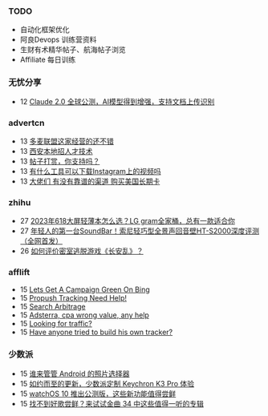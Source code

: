 ### TODO
-  自动化框架优化
-  阿良Devops 训练营资料
-  生财有术精华帖子、航海帖子浏览
-  Affiliate 每日训练

### 无忧分享
<!-- ruyo:START -->
-  12 [Claude 2.0 全球公测，AI模型得到增强，支持文档上传识别](https://51.ruyo.net/18428.html)<!-- ruyo:END -->

### advertcn
<!-- advertcn:START -->
-  13 [多麦联盟这家经营的还不错](https://www.advertcn.com/forum.php?mod=viewthread&tid=111194)
-  13 [西安本地招人才技术](https://www.advertcn.com/forum.php?mod=viewthread&tid=111193)
-  13 [帖子打赏，你支持吗？](https://www.advertcn.com/forum.php?mod=viewthread&tid=111191)
-  13 [有什么工具可以下载Instagram上的视频吗](https://www.advertcn.com/forum.php?mod=viewthread&tid=111190)
-  13 [大佬们 有没有靠谱的渠道 购买美国长期卡](https://www.advertcn.com/forum.php?mod=viewthread&tid=111187)<!-- advertcn:END -->

### zhihu
<!-- zhihu:START -->
-  27 [2023年618大屏轻薄本怎么选？LG gram全家桶，总有一款适合你](http://zhuanlan.zhihu.com/p/632641888?utm_campaign=rss&utm_medium=rss&utm_source=rss&utm_content=title)
-  27 [年轻人的第一台SoundBar！索尼轻巧型全景声回音壁HT-S2000深度评测（全网首发）](http://zhuanlan.zhihu.com/p/630990296?utm_campaign=rss&utm_medium=rss&utm_source=rss&utm_content=title)
-  26 [如何评价密室逃脱游戏《长安乱》？](http://www.zhihu.com/question/563950552/answer/3045961312?utm_campaign=rss&utm_medium=rss&utm_source=rss&utm_content=title)<!-- zhihu:END -->

### afflift
<!-- afflift:START -->
-  15 [Lets Get A Campaign Green On Bing](https://afflift.com/f/threads/lets-get-a-campaign-green-on-bing.9391/)
-  15 [Propush Tracking Need Help!](https://afflift.com/f/threads/propush-tracking-need-help.11290/)
-  15 [Search Arbitrage](https://afflift.com/f/threads/search-arbitrage.11289/)
-  15 [Adsterra, cpa wrong value, any help](https://afflift.com/f/threads/adsterra-cpa-wrong-value-any-help.11288/)
-  15 [Looking for traffic?](https://afflift.com/f/threads/looking-for-traffic.10866/)
-  15 [Have anyone tried to build his own tracker?](https://afflift.com/f/threads/have-anyone-tried-to-build-his-own-tracker.11280/)<!-- afflift:END -->

### 少数派
<!-- sspai:START -->
-  15 [谁来管管 Android 的照片选择器](https://sspai.com/prime/story/android-mediastore-explained)
-  15 [如约而至的更新，少数派定制 Keychron K3 Pro 体验](https://sspai.com/post/81074)
-  15 [watchOS 10 推出公测版，这些新功能值得尝鲜](https://sspai.com/post/81166)
-  15 [找不到好歌尝鲜？来试试金曲 34 中这些值得一听的专辑](https://sspai.com/post/81158)<!-- sspai:END -->
